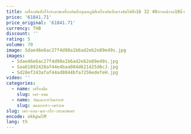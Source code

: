 ```yaml
---
title: เครื่องบันทึกไร้กระดาษเครื่องบันทึกอุณหภูมิสีเครื่องบันทึกแรงดันไฟฟ้า16 32 40ทางหน้าจอ10นิ้ว
price: '61841.71'
price_original: '61841.71'
currency: THB
discount: ''
rating: 5
volume: 70
image: Sdae46e6ac27f4d98a1b6ad2eb2e89e49s.jpg
images:
  - Sdae46e6ac27f4d98a1b6ad2eb2e89e49s.jpg
  - Saa61892420af44e4baa084d621425d6cJ.jpg
  - Sd28ef243afaf44ad8044bfa7256edefeH.jpg
video: ''
categories:
  - name: เครื่องมือ
    slug: เคร-องม
  - name: วัดและการวิเคราะห์
    slug: ดและการว-เคราะห
slug: เคร-องบ-นท-กไร-กระดาษเคร
encode: okkpwlM
lang: th
---
```

  